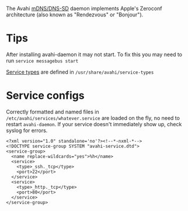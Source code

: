 The Avahi [mDNS/DNS-SD](https://en.wikipedia.org/wiki/Multicast_DNS) daemon implements Apple's Zeroconf architecture (also known as "Rendezvous" or "Bonjour").

# Tips

After installing avahi-daemon it may not start. To fix this you may need to run `service messagebus start`

[Service types](https://github.com/lathiat/avahi/blob/master/service-type-database/service-types) are defined in `/usr/share/avahi/service-types`

# Service configs

Correctly formatted and named files in `/etc/avahi/services/whatever.service` are loaded on the fly, no need to restart `avahi-daemon`. If your service doesn't immediately show up, check syslog for errors.

```
<?xml version="1.0" standalone='no'?><!--*-nxml-*-->
<!DOCTYPE service-group SYSTEM "avahi-service.dtd">
<service-group>
  <name replace-wildcards="yes">%h</name>
  <service>
    <type>_ssh._tcp</type>
    <port>22</port>
  </service>
  <service>
    <type>_http._tcp</type>
    <port>80</port>
  </service>
</service-group>
```
